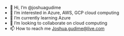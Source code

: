 - 👋 Hi, I’m @joshuagudime
- 👀 I’m interested in Azure, AWS, GCP cloud computing
- 🌱 I’m currently learning Azure
- 💞️ I’m looking to collaborate on cloud computing
- 📫 How to reach me Joshua.gudime@live.com

<!---
joshuagudime/joshuagudime is a ✨ special ✨ repository because its `README.md` (this file) appears on your GitHub profile.
You can click the Preview link to take a look at your changes.
--->
